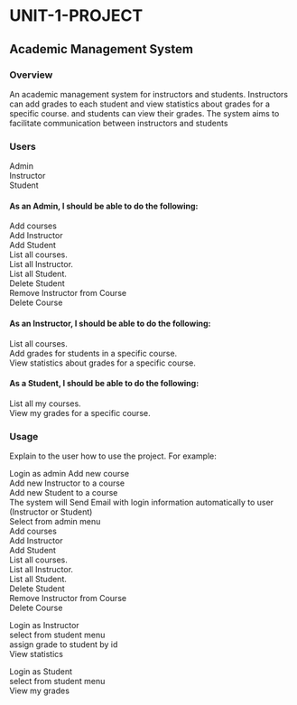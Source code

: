 # UNIT-1-PROJECT


<h2> Academic Management System </h2>

<h3> Overview </h3>

An academic management system for instructors and students. Instructors can add grades to each student and view statistics about grades for a specific course. and students can view their grades. The system aims to facilitate communication between instructors and students 

<h3>Users </h3>

Admin</br>
Instructor</br>
Student</br>

<h4>As an Admin, I should be able to do the following:</h4>

Add courses</br>
Add Instructor</br>
Add Student</br>
List all courses.</br>
List all Instructor.</br>
List all Student.</br>
Delete Student</br>
Remove Instructor from Course</br>
Delete Course</br>


<h4>As an Instructor, I should be able to do the following:</h4>

List all courses.</br>
Add grades for students in a specific course.</br>
View statistics about grades for a specific course.</br>


<h4>As a Student, I should be able to do the following:</h4>

List all my courses.</br>
View my grades for a specific course.</br>


<h3>Usage </h3>

Explain to the user how to use the project. For example:

Login as admin 
    Add new course</br>
    Add new Instructor to a course </br>
    Add new Student to a course</br>
    The system will Send Email with login information automatically to user (Instructor or Student) </br>
    Select from admin menu </br>
        Add courses</br>
        Add Instructor</br>
        Add Student</br>
        List all courses.</br>
        List all Instructor.</br>
        List all Student.</br>
        Delete Student</br>
        Remove Instructor from Course</br>
        Delete Course</br>

Login as Instructor </br>
    select from student menu </br>
        assign grade to student by id </br>
        View statistics</br>
    
Login as Student </br>
    select from student menu </br>
        View my grades</br>


